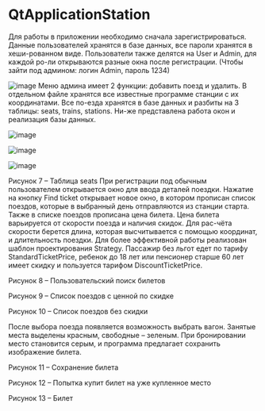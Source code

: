 # QtApplicationStation
Для работы в приложении необходимо сначала зарегистрироваться. Данные пользователей хранятся в базе данных, все пароли хранятся в хеши-рованном виде. Пользователи также делятся на User и Admin, для каждой ро-ли открываются разные окна после регистрации. (Чтобы зайти под админом: логин Admin, пароль 1234)
 
![image](https://github.com/user-attachments/assets/43542f1d-1ff4-492e-bdb1-5dd6612a9821)
Меню админа имеет 2 функции: добавить поезд и удалить. В отдельном файле хранятся все известные программе станции с их координатами. Все по-езда хранятся в базе данных и разбиты на 3 таблицы: seats, trains, stations. Ни-же представлена работа окон и реализация базы данных. 
 
![image](https://github.com/user-attachments/assets/469f9875-723b-49f3-bd8e-799ef888c496)
 
![image](https://github.com/user-attachments/assets/50247633-50b6-4e59-bbd5-9b0ac5f49dba)
 
![image](https://github.com/user-attachments/assets/8e98c75d-8e30-43ee-97ca-ba1ef40c3587)
 
Рисунок 7 – Таблица seats
При регистрации под обычным пользователем открывается окно для ввода деталей поездки. Нажатие на кнопку Find ticket открывает новое окно, в котором прописан список поездов, которые в выбранный день отправляются из станции старта. Также в списке поездов прописана цена билета.
Цена билета варьируется от скорости поезда и наличия скидок. Для рас-чёта скорости берется длина, которая высчитывается с помощью координат, и длительность поездки. Для более эффективной работы реализован шаблон проектирования Strategy. Пассажир без льгот едет по тарифу StandardTicketPrice, ребенок до 18 лет или пенсионер старше 60 лет имеет скидку и пользуется тарифом DiscountTicketPrice.
 
Рисунок 8 – Пользовательский поиск билетов
 
Рисунок 9 – Список поездов с ценной по скидке
 
Рисунок 10 – Список поездов без скидки

После выбора поезда появляется возможность выбрать вагон. Занятые места выделены красным, свободные – зеленым. При бронировании место становится серым, и программа предлагает сохранить изображение билета.

 
Рисунок 11 – Сохранение билета
 
Рисунок 12 – Попытка купит билет на уже купленное место
 
Рисунок 13 – Билет
